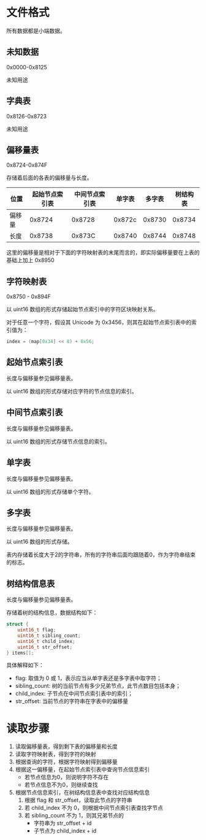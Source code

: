 # 文件格式

所有数据都是小端数据。

## 未知数据

0x0000-0x8125

未知用途

## 字典表

0x8126-0x8723

未知用途

## 偏移量表

0x8724-0x874F

存储着后面的各表的偏移量与长度。

| 位置 | 起始节点索引表 | 中间节点索引表 | 单字表 | 多字表 | 树结构表 |
| --- | ------------ | ----------- | ----- | ----- | ------- |
|偏移量|     0x8724   |   0x8728    | 0x872c | 0x8730 | 0x8734 | 
| 长度 |    0x8738    |   0x873C    | 0x8740 | 0x8744 | 0x8748 |

这里的偏移量是相对于下面的字符映射表的末尾而言的，即实际偏移量要在上表的基础上加上 0x8950

## 字符映射表

0x8750 - 0x894F

以 uint16 数组的形式存储起始节点索引中的字符区块映射关系。

对于任意一个字符，假设其 Unicode 为 0x3456，则其在起始节点索引表中的索引值为：

``` C
index = (map[0x34] << 8) + 0x56;
```

## 起始节点索引表

长度与偏移量参见偏移量表。

以 uint16 数组的形式存储对应字符的节点信息的索引。

## 中间节点索引表

长度与偏移量参见偏移量表。

以 uint16 数组的形式存储节点信息的索引。

## 单字表

长度与偏移量参见偏移量表。

以 uint16 数组的形式存储单个字符。

## 多字表

长度与偏移量参见偏移量表。

以 uint16 数组的形式存储。

表内存储着长度大于2的字符串，所有的字符串后面均跟随着0，作为字符串结束的标志。

## 树结构信息表

长度与偏移量参见偏移量表。

存储着树的结构信息，数据结构如下：

```C
struct {
    uint16_t flag;
    uint16_t sibling_count;
    uint16_t child_index;
    uint16_t str_offset;
} items[];
```
具体解释如下：

- flag: 取值为 0 或 1，表示应当从单字表还是多字表中取字符；
- sibling_count: 树的当前节点有多少兄弟节点，此节点数目包括本身；
- child_index: 子节点在中间节点索引表中的索引；
- str_offset: 当前节点的字符串在字表中的偏移量

# 读取步骤

1. 读取偏移量表，得到剩下表的偏移量和长度
2. 读取字符映射表，得到字符的映射
3. 根据查询的字符，根据字符映射得到偏移量
4. 根据这一偏移量，在起始节点索引表中查询节点信息索引
    - 若节点信息为0，则说明字符不存在
    - 若节点信息不为0，则继续查找
5. 根据节点信息索引，在树结构信息表中查找对应结构信息
    1. 根据 flag 和 str_offset，读取此节点的字符串
    2. 若 child_index 不为 0，则根据中间节点索引表查找字节点
    3. 若 sibling_count 不为 1，则其兄弟节点的
        - 字符串为 str_offset + id
        - 子节点为 child_index + id
